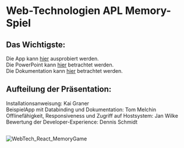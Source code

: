 # Web-Technologien APL Memory-Spiel

## Das Wichtigste:

Die App kann [hier](https://tommelchin.github.io/WebTech_APL_MemoryGame/) ausprobiert werden.  
Die PowerPoint kann [hier](https://github.com/TomMelchin/WebTech_APL_MemoryGame/blob/main/Vortragsdateien/Pr%C3%A4sentation.pdf) betrachtet werden.  
Die Dokumentation kann [hier](https://github.com/TomMelchin/WebTech_APL_MemoryGame/blob/main/Vortragsdateien/Dokumentation.pdf) betrachtet werden.  

## Aufteilung der Präsentation:

Installationsanweisung: Kai Graner  
BeispielApp mit Databinding und Dokumentation: Tom Melchin  
Offlinefähigkeit, Responsiveness und Zugriff auf Hostsystem: Jan Wilke  
Bewertung der Developer-Experience: Dennis Schmidt  

##

![WebTech_React_MemoryGame](https://user-images.githubusercontent.com/44909892/215219403-009f0dc8-fe93-4595-a30d-06a79d47ea4c.png)
